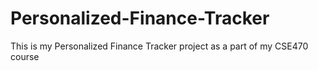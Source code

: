 # Personalized-Finance-Tracker
This is my Personalized Finance Tracker project as a part of my CSE470 course
